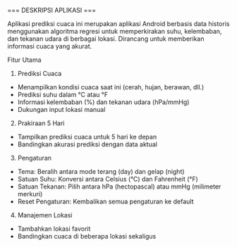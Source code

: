 === DESKRIPSI APLIKASI ===

Aplikasi prediksi cuaca ini merupakan aplikasi Android berbasis data historis  menggunakan algoritma regresi untuk memperkirakan suhu, kelembaban, dan tekanan udara di berbagai lokasi. Dirancang untuk memberikan informasi cuaca yang akurat.

Fitur Utama
1. Prediksi Cuaca
 - Menampilkan kondisi cuaca saat ini (cerah, hujan, berawan, dll.)
 - Prediksi suhu dalam °C atau °F
 - Informasi kelembaban (%) dan tekanan udara (hPa/mmHg)
 - Dukungan input lokasi manual

2. Prakiraan 5 Hari
 - Tampilkan prediksi cuaca untuk 5 hari ke depan
 - Bandingkan akurasi prediksi dengan data aktual

3. Pengaturan
 - Tema: Beralih antara mode terang (day) dan gelap (night)
 - Satuan Suhu: Konversi antara Celsius (°C) dan Fahrenheit (°F)
 - Satuan Tekanan: Pilih antara hPa (hectopascal) atau mmHg (milimeter merkuri)
 - Reset Pengaturan: Kembalikan semua pengaturan ke default

4. Manajemen Lokasi
 - Tambahkan lokasi favorit
 - Bandingkan cuaca di beberapa lokasi sekaligus
